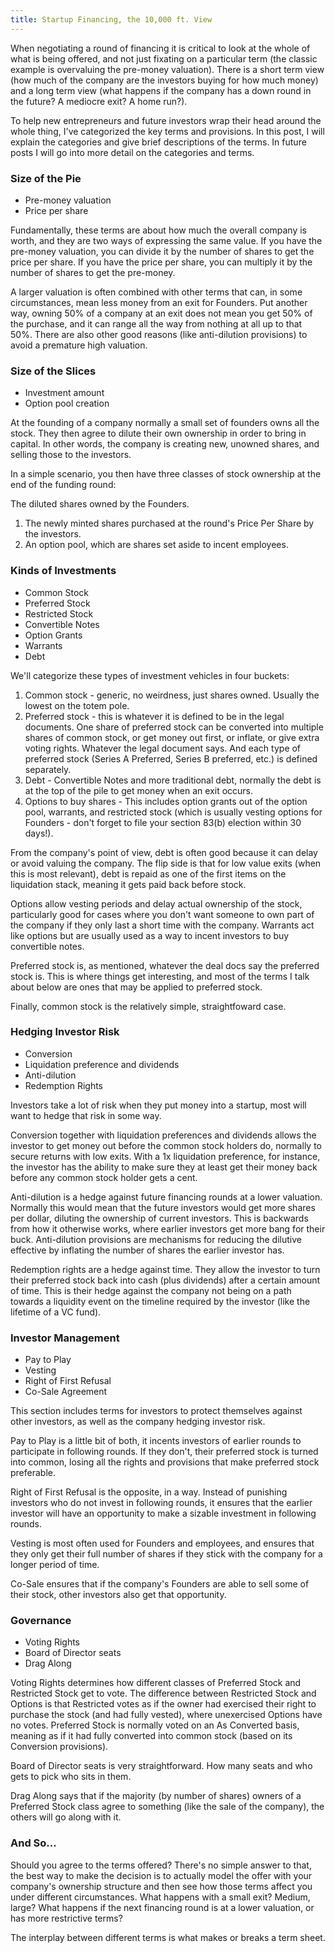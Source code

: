 ```yaml
---
title: Startup Financing, the 10,000 ft. View
---
```


When negotiating a round of financing it is critical to look at the whole of what is being offered, and not just fixating on a particular term (the classic example is overvaluing the pre-money valuation). There is a short term view (how much of the company are the investors buying for how much money) and a long term view (what happens if the company has a down round in the future? A mediocre exit? A home run?).

To help new entrepreneurs and future investors wrap their head around the whole thing, I've categorized the key terms and provisions. In this post, I will explain the categories and give brief descriptions of the terms. In future posts I will go into more detail on the categories and terms.

### Size of the Pie
* Pre-money valuation
* Price per share

Fundamentally, these terms are about how much the overall company is worth, and they are two ways of expressing the same value. If you have the pre-money valuation, you can divide it by the number of shares to get the price per share. If you have the price per share, you can multiply it by the number of shares to get the pre-money.

A larger valuation is often combined with other terms that can, in some circumstances, mean less money from an exit for Founders. Put another way, owning 50% of a company at an exit does not mean you get 50% of the purchase, and it can range all the way from nothing at all up to that 50%. There are also other good reasons (like anti-dilution provisions) to avoid a premature high valuation.

### Size of the Slices
* Investment amount
* Option pool creation

At the founding of a company normally a small set of founders owns all the stock. They then agree to dilute their own ownership in order to bring in capital. In other words, the company is creating new, unowned shares, and selling those to the investors.

In a simple scenario, you then have three classes of stock ownership at the end of the funding round:

The diluted shares owned by the Founders.
1. The newly minted shares purchased at the round's Price Per Share by the investors.
2. An option pool, which are shares set aside to incent employees.

### Kinds of Investments
* Common Stock
* Preferred Stock
* Restricted Stock
* Convertible Notes
* Option Grants
* Warrants
* Debt

We'll categorize these types of investment vehicles in four buckets:

1. Common stock - generic, no weirdness, just shares owned. Usually the lowest on the totem pole.
2. Preferred stock - this is whatever it is defined to be in the legal documents. One share of preferred stock can be converted into multiple shares of common stock, or get money out first, or inflate, or give extra voting rights. Whatever the legal document says. And each type of preferred stock (Series A Preferred, Series B preferred, etc.) is defined separately.
3. Debt - Convertible Notes and more traditional debt, normally the debt is at the top of the pile to get money when an exit occurs.
4. Options to buy shares - This includes option grants out of the option pool, warrants, and restricted stock (which is usually vesting options for Founders - don't forget to file your section 83(b) election within 30 days!).

From the company's point of view, debt is often good because it can delay or avoid valuing the company. The flip side is that for low value exits (when this is most relevant), debt is repaid as one of the first items on the liquidation stack, meaning it gets paid back before stock.

Options allow vesting periods and delay actual ownership of the stock, particularly good for cases where you don't want someone to own part of the company if they only last a short time with the company. Warrants act like options but are usually used as a way to incent investors to buy convertible notes.

Preferred stock is, as mentioned, whatever the deal docs say the preferred stock is. This is where things get interesting, and most of the terms I talk about below are ones that may be applied to preferred stock.

Finally, common stock is the relatively simple, straightfoward case.

### Hedging Investor Risk
* Conversion
* Liquidation preference and dividends
* Anti-dilution
* Redemption Rights

Investors take a lot of risk when they put money into a startup, most will want to hedge that risk in some way.

Conversion together with liquidation preferences and dividends allows the investor to get money out before the common stock holders do, normally to secure returns with low exits. With a 1x liquidation preference, for instance, the investor has the ability to make sure they at least get their money back before any common stock holder gets a cent.

Anti-dilution is a hedge against future financing rounds at a lower valuation. Normally this would mean that the future investors would get more shares per dollar, diluting the ownership of current investors. This is backwards from how it otherwise works, where earlier investors get more bang for their buck. Anti-dilution provisions are mechanisms for reducing the dilutive effective by inflating the number of shares the earlier investor has.

Redemption rights are a hedge against time. They allow the investor to turn their preferred stock back into cash (plus dividends) after a certain amount of time. This is their hedge against the company not being on a path towards a liquidity event on the timeline required by the investor (like the lifetime of a VC fund).

### Investor Management
* Pay to Play
* Vesting
* Right of First Refusal
* Co-Sale Agreement

This section includes terms for investors to protect themselves against other investors, as well as the company hedging investor risk.

Pay to Play is a little bit of both, it incents investors of earlier rounds to participate in following rounds. If they don't, their preferred stock is turned into common, losing all the rights and provisions that make preferred stock preferable.

Right of First Refusal is the opposite, in a way. Instead of punishing investors who do not invest in following rounds, it ensures that the earlier investor will have an opportunity to make a sizable investment in following rounds.

Vesting is most often used for Founders and employees, and ensures that they only get their full number of shares if they stick with the company for a longer period of time.

Co-Sale ensures that if the company's Founders are able to sell some of their stock, other investors also get that opportunity.

### Governance
* Voting Rights
* Board of Director seats
* Drag Along

Voting Rights determines how different classes of Preferred Stock and Restricted Stock get to vote. The difference between Restricted Stock and Options is that Restricted votes as if the owner had exercised their right to purchase the stock (and had fully vested), where unexercised Options have no votes. Preferred Stock is normally voted on an As Converted basis, meaning as if it had fully converted into common stock (based on its Conversion provisions).

Board of Director seats is very straightforward. How many seats and who gets to pick who sits in them.

Drag Along says that if the majority (by number of shares) owners of a Preferred Stock class agree to something (like the sale of the company), the others will go along with it.

### And So...

Should you agree to the terms offered? There's no simple answer to that, the best way to make the decision is to actually model the offer with your company's ownership structure and then see how those terms affect you under different circumstances. What happens with a small exit? Medium, large? What happens if the next financing round is at a lower valuation, or has more restrictive terms?

The interplay between different terms is what makes or breaks a term sheet.
